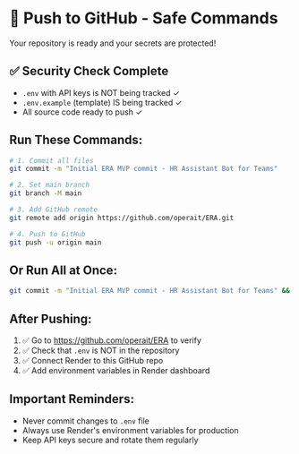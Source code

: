 # 🚀 Push to GitHub - Safe Commands

Your repository is ready and your secrets are protected!

## ✅ Security Check Complete
- `.env` with API keys is NOT being tracked ✓
- `.env.example` (template) IS being tracked ✓
- All source code ready to push ✓

## Run These Commands:

```bash
# 1. Commit all files
git commit -m "Initial ERA MVP commit - HR Assistant Bot for Teams"

# 2. Set main branch
git branch -M main

# 3. Add GitHub remote
git remote add origin https://github.com/operait/ERA.git

# 4. Push to GitHub
git push -u origin main
```

## Or Run All at Once:
```bash
git commit -m "Initial ERA MVP commit - HR Assistant Bot for Teams" && git branch -M main && git remote add origin https://github.com/operait/ERA.git && git push -u origin main
```

## After Pushing:

1. ✅ Go to https://github.com/operait/ERA to verify
2. ✅ Check that `.env` is NOT in the repository
3. ✅ Connect Render to this GitHub repo
4. ✅ Add environment variables in Render dashboard

## Important Reminders:
- Never commit changes to `.env` file
- Always use Render's environment variables for production
- Keep API keys secure and rotate them regularly
